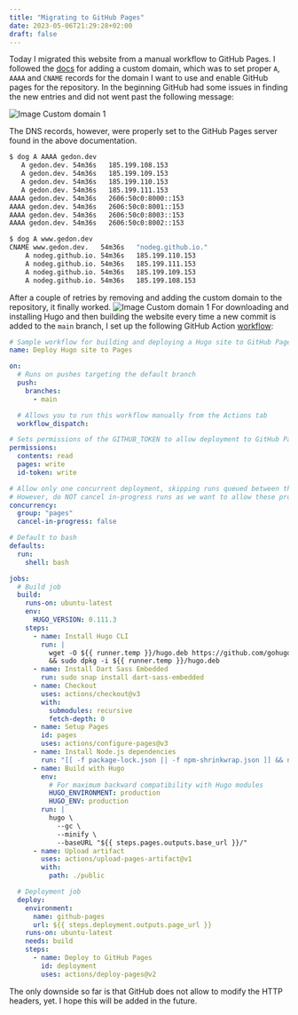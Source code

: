 ```yaml
---
title: "Migrating to GitHub Pages"
date: 2023-05-06T21:29:28+02:00
draft: false
---
```


Today I migrated this website from a manual workflow to GitHub Pages. I followed the
[docs](https://docs.github.com/en/pages/configuring-a-custom-domain-for-your-github-pages-site) for
adding a custom domain, which was to set proper `A`, `AAAA` and `CNAME` records for the domain I
want to use and enable GitHub pages for the repository. In the beginning GitHub had some issues
in finding the new entries and did not went past the following message:

![Image Custom domain 1](/post/gh_pages/c_domain1.png)

The DNS records, however, were properly set to the GitHub Pages server found in the
above documentation.

```bash
$ dog A AAAA gedon.dev
   A gedon.dev. 54m36s   185.199.108.153
   A gedon.dev. 54m36s   185.199.109.153
   A gedon.dev. 54m36s   185.199.110.153
   A gedon.dev. 54m36s   185.199.111.153
AAAA gedon.dev. 54m36s   2606:50c0:8000::153
AAAA gedon.dev. 54m36s   2606:50c0:8001::153
AAAA gedon.dev. 54m36s   2606:50c0:8003::153
AAAA gedon.dev. 54m36s   2606:50c0:8002::153

$ dog A www.gedon.dev
CNAME www.gedon.dev.   54m36s   "nodeg.github.io."
    A nodeg.github.io. 54m36s   185.199.110.153
    A nodeg.github.io. 54m36s   185.199.111.153
    A nodeg.github.io. 54m36s   185.199.109.153
    A nodeg.github.io. 54m36s   185.199.108.153
```

After a couple of retries by removing and adding the custom domain to the repository, it finally worked.
![Image Custom domain 1](/post/gh_pages/c_domain2.png)
For downloading and installing Hugo and then building the website every time a new commit
is added to the `main` branch, I set up the following GitHub Action [workflow](https://github.com/nodeg/gedon.org/blob/main/.github/workflows/hugo.yml):

```yaml
# Sample workflow for building and deploying a Hugo site to GitHub Pages
name: Deploy Hugo site to Pages

on:
  # Runs on pushes targeting the default branch
  push:
    branches:
      - main

  # Allows you to run this workflow manually from the Actions tab
  workflow_dispatch:

# Sets permissions of the GITHUB_TOKEN to allow deployment to GitHub Pages
permissions:
  contents: read
  pages: write
  id-token: write

# Allow only one concurrent deployment, skipping runs queued between the run in-progress and latest queued.
# However, do NOT cancel in-progress runs as we want to allow these production deployments to complete.
concurrency:
  group: "pages"
  cancel-in-progress: false

# Default to bash
defaults:
  run:
    shell: bash

jobs:
  # Build job
  build:
    runs-on: ubuntu-latest
    env:
      HUGO_VERSION: 0.111.3
    steps:
      - name: Install Hugo CLI
        run: |
          wget -O ${{ runner.temp }}/hugo.deb https://github.com/gohugoio/hugo/releases/download/v${HUGO_VERSION}/hugo_extended_${HUGO_VERSION}_linux-amd64.deb \
          && sudo dpkg -i ${{ runner.temp }}/hugo.deb
      - name: Install Dart Sass Embedded
        run: sudo snap install dart-sass-embedded
      - name: Checkout
        uses: actions/checkout@v3
        with:
          submodules: recursive
          fetch-depth: 0
      - name: Setup Pages
        id: pages
        uses: actions/configure-pages@v3
      - name: Install Node.js dependencies
        run: "[[ -f package-lock.json || -f npm-shrinkwrap.json ]] && npm ci || true"
      - name: Build with Hugo
        env:
          # For maximum backward compatibility with Hugo modules
          HUGO_ENVIRONMENT: production
          HUGO_ENV: production
        run: |
          hugo \
            --gc \
            --minify \
            --baseURL "${{ steps.pages.outputs.base_url }}/"
      - name: Upload artifact
        uses: actions/upload-pages-artifact@v1
        with:
          path: ./public

  # Deployment job
  deploy:
    environment:
      name: github-pages
      url: ${{ steps.deployment.outputs.page_url }}
    runs-on: ubuntu-latest
    needs: build
    steps:
      - name: Deploy to GitHub Pages
        id: deployment
        uses: actions/deploy-pages@v2
```

The only downside so far is that GitHub does not allow to modify the HTTP headers, yet.
I hope this will be added in the future.
